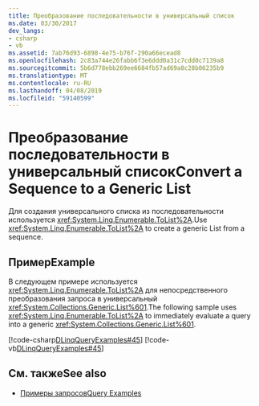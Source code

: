 ```yaml
---
title: Преобразование последовательности в универсальный список
ms.date: 03/30/2017
dev_langs:
- csharp
- vb
ms.assetid: 7ab76d93-6898-4e75-b76f-290a66ecead8
ms.openlocfilehash: 2c83a744e26fabb6f3e6ddd0a31c7cdd0c7139a8
ms.sourcegitcommit: 5b6d778ebb269ee6684fb57ad69a8c28b06235b9
ms.translationtype: MT
ms.contentlocale: ru-RU
ms.lasthandoff: 04/08/2019
ms.locfileid: "59140599"
---
```

# <a name="convert-a-sequence-to-a-generic-list"></a><span data-ttu-id="e62fe-102">Преобразование последовательности в универсальный список</span><span class="sxs-lookup"><span data-stu-id="e62fe-102">Convert a Sequence to a Generic List</span></span>
<span data-ttu-id="e62fe-103">Для создания универсального списка из последовательности используется <xref:System.Linq.Enumerable.ToList%2A>.</span><span class="sxs-lookup"><span data-stu-id="e62fe-103">Use <xref:System.Linq.Enumerable.ToList%2A> to create a generic List from a sequence.</span></span>  
  
## <a name="example"></a><span data-ttu-id="e62fe-104">Пример</span><span class="sxs-lookup"><span data-stu-id="e62fe-104">Example</span></span>  
 <span data-ttu-id="e62fe-105">В следующем примере используется <xref:System.Linq.Enumerable.ToList%2A> для непосредственного преобразования запроса в универсальный <xref:System.Collections.Generic.List%601>.</span><span class="sxs-lookup"><span data-stu-id="e62fe-105">The following sample uses <xref:System.Linq.Enumerable.ToList%2A> to immediately evaluate a query into a generic <xref:System.Collections.Generic.List%601>.</span></span>  
  
 [!code-csharp[DLinqQueryExamples#45](../../../../../../samples/snippets/csharp/VS_Snippets_Data/DLinqQueryExamples/cs/Program.cs#45)]
 [!code-vb[DLinqQueryExamples#45](../../../../../../samples/snippets/visualbasic/VS_Snippets_Data/DLinqQueryExamples/vb/Module1.vb#45)]  
  
## <a name="see-also"></a><span data-ttu-id="e62fe-106">См. также</span><span class="sxs-lookup"><span data-stu-id="e62fe-106">See also</span></span>

- [<span data-ttu-id="e62fe-107">Примеры запросов</span><span class="sxs-lookup"><span data-stu-id="e62fe-107">Query Examples</span></span>](../../../../../../docs/framework/data/adonet/sql/linq/query-examples.md)

